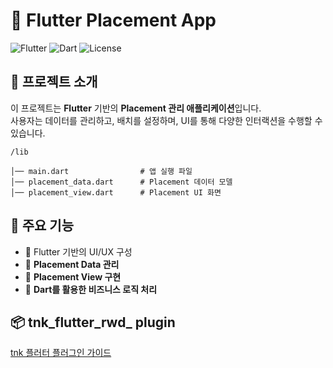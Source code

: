 # 📱 Flutter Placement App

![Flutter](https://img.shields.io/badge/Flutter-Framework-blue?logo=flutter)
![Dart](https://img.shields.io/badge/Dart-Language-blue?logo=dart)
![License](https://img.shields.io/badge/License-MIT-green)

## 📌 프로젝트 소개
이 프로젝트는 **Flutter** 기반의 **Placement 관리 애플리케이션**입니다.  
사용자는 데이터를 관리하고, 배치를 설정하며, UI를 통해 다양한 인터랙션을 수행할 수 있습니다.

```
/lib

│── main.dart                # 앱 실행 파일
│── placement_data.dart      # Placement 데이터 모델
│── placement_view.dart      # Placement UI 화면
```


## 🚀 주요 기능
- 🔹 Flutter 기반의 UI/UX 구성
- 🔹 **Placement Data 관리**
- 🔹 **Placement View 구현**
- 🔹 **Dart를 활용한 비즈니스 로직 처리**


## 📦 tnk_flutter_rwd_ plugin 

[tnk 플러터 플러그인 가이드](https://github.com/tnkfactory/tnk_flutter_rwd_plugin)


